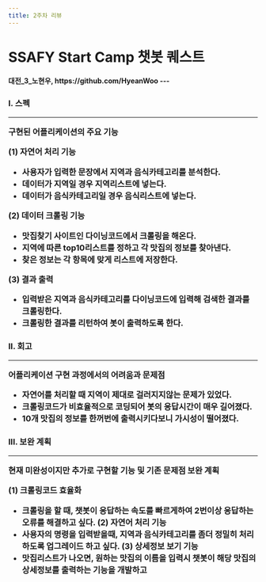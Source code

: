 ```yaml
---
title: 2주차 리뷰
---
```


<h1> SSAFY Start Camp 챗봇 퀘스트
  
  <h4> 대전_3_노현우, https://github.com/HyeanWoo
---

<h3> I. 스펙

* * *
  
구현된 어플리케이션의 주요 기능

(1) 자연어 처리 기능

  * 사용자가 입력한 문장에서 지역과 음식카테고리를 분석한다.
  * 데이터가 지역일 경우 지역리스트에 넣는다.
  * 데이터가 음식카테고리일 경우 음식리스트에 넣는다.
  
(2) 데이터 크롤링 기능

  * 맛집찾기 사이트인 다이닝코드에서 크롤링을 해온다.
  * 지역에 따른 top10리스트를 정하고 각 맛집의 정보를 찾아낸다.
  * 찾은 정보는 각 항목에 맞게 리스트에 저장한다.
  
(3) 결과 출력

  * 입력받은 지역과 음식카테고리를 다이닝코드에 입력해 검색한 결과를 크롤링한다.
  * 크롤링한 결과를 리턴하여 봇이 출력하도록 한다.
  
<h3> II. 회고
  
* * *
  
어플리케이션 구현 과정에서의 어려움과 문제점

  * 자연어를 처리할 때 지역이 제대로 걸러지지않는 문제가 있었다.
  * 크롤링코드가 비효율적으로 코딩되어 봇의 응답시간이 매우 길어졌다.
  * 10개 맛집의 정보를 한꺼번에 출력시키다보니 가시성이 떨어졌다.
  
<h3> III. 보완 계획
  
* * *
  
현재 미완성이지만 추가로 구현할 기능 및 기존 문제점 보완 계획

(1) 크롤링코드 효율화
  * 크롤링을 할 때, 챗봇이 응답하는 속도를 빠르게하여 2번이상 응답하는 오류를 해결하고 싶다.
(2) 자연어 처리 기능
  * 사용자의 명령을 입력받을때, 지역과 음식카테고리를 좀더 정밀히 처리하도록 업그레이드 하고 싶다.
(3) 상세정보 보기 기능
  * 맛집리스트가 나오면, 원하는 맛집의 이름을 입력시 챗봇이 해당 맛집의 상세정보를 출력하는 기능을 개발하고 
